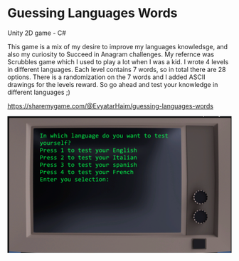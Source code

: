 # Guessing Languages Words
Unity 2D game - C#

This game is a mix of my desire to improve my languages knowledsge, 
and also my curiosity to Succeed in Anagram challenges.
My refernce was Scrubbles game which I used to play a lot when I was a kid.
I wrote 4 levels in different languages.
Each level contains 7 words, so in total there are 28 options.
There is a randomization on the 7 words and I added ASCII drawings for the levels reward.
So go ahead and test your knowledge in different languages ;)

https://sharemygame.com/@EvyatarHaim/guessing-languages-words


![alt text](https://github.com/EvyatarHaim1/Guessing_Languages_Words/blob/master/Assets/view.png?raw=true)






